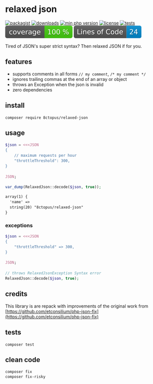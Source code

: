 # relaxed json

[![packagist](http://poser.pugx.org/8ctopus/relaxed-json/v)](https://packagist.org/packages/8ctopus/relaxed-json)
[![downloads](http://poser.pugx.org/8ctopus/relaxed-json/downloads)](https://packagist.org/packages/8ctopus/relaxed-json)
[![min php version](http://poser.pugx.org/8ctopus/relaxed-json/require/php)](https://packagist.org/packages/8ctopus/relaxed-json)
[![license](http://poser.pugx.org/8ctopus/relaxed-json/license)](https://packagist.org/packages/8ctopus/relaxed-json)
[![tests](https://github.com/8ctopus/relaxed-json/actions/workflows/tests.yml/badge.svg)](https://github.com/8ctopus/relaxed-json/actions/workflows/tests.yml)
![code coverage badge](https://raw.githubusercontent.com/8ctopus/relaxed-json/image-data/coverage.svg)
![lines of code](https://raw.githubusercontent.com/8ctopus/relaxed-json/image-data/lines.svg)

Tired of JSON's super strict syntax? Then relaxed JSON if for you.

## features

- supports comments in all forms `// my comment`, `/* my comment */`
- ignores trailing commas at the end of an array or object
- throws an Exception when the json is invalid
- zero dependencies

## install

    composer require 8ctopus/relaxed-json

## usage

```php
$json = <<<JSON
{
    // maximum requests per hour
    "throttleThreshold": 300,
}

JSON;

var_dump(RelaxedJson::decode($json, true));
```

```txt
array(1) {
  'name' =>
  string(20) "8ctopus/relaxed-json"
}
```

### exceptions

```php
$json = <<<JSON
{
    "throttleThreshold" => 300,
}

JSON;

// throws RelaxedJsonException Syntax error
RelaxedJson::decode($json, true);
```

## credits

This library is are repack with improvements of the original work from [https://github.com/etconsilium/php-json-fix](https://github.com/etconsilium/php-json-fix)

## tests

    composer test

## clean code

    composer fix
    composer fix-risky
